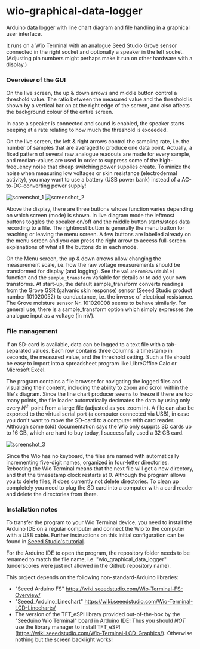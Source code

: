 # wio-graphical-data-logger
Arduino data logger with line chart diagram and file handling in a graphical user interface.

It runs on a Wio Terminal with an analogue Seed Studio Grove sensor connected in the right socket and optionally a speaker in the left socket. (Adjusting pin numbers might perhaps make it run on other hardware with a display.)

### Overview of the GUI
On the live screen, the up & down arrows and middle button control a threshold value. The ratio between the measured value and the threshold is shown by a vertical bar on at the right edge of the screen, and also affects the background colour of the entire screen.

In case a speaker is connected and sound is enabled, the speaker starts beeping at a rate relating to how much the threshold is exceeded.

On the live screen, the left & right arrows control the sampling rate, i.e. the number of samples that are averaged to produce one data point. Actually, a fixed pattern of several raw analogue readouts are made for every sample, and median-values are used in order to suppress some of the high-frequency noise that cheap switching power supplies create. To minize the noise when measuring low voltages or skin resistance (electrodermal activity), you may want to use a battery (USB power bank) instead of a AC-to-DC-converting power supply!

![screenshot_1](https://github.com/erik-mansson/wio-graphical-data-logger/assets/16100116/f326f2c1-a22d-4363-ab6f-20702af3b048) ![screenshot_2](https://github.com/erik-mansson/wio-graphical-data-logger/assets/16100116/0e03dfed-f8ef-42e4-a0b5-610a1d967a48)

Above the display, there are three buttons whose function varies depending on which screen (mode) is shown. In live diagram mode the leftmost buttons toggles the speaker on/off and the middle button starts/stops data recording to a file. The rightmost button is generally the menu button for reaching or leaving the menu screen. A few buttons are labelled already on the menu screen and you can press the right arrow to access full-screen explanations of what all the buttons do in each mode.

On the Menu screen, the up & down arrows allow changing the measurement scale, i.e. how the raw voltage measurements should be transformed for display (and logging). See the `valueFromRaw(double)` function and the `sample_transform` variable for details or to add your own transforms. At start-up, the default sample_transform converts readings from the Grove GSR (galvanic skin response) sensor (Seeed Studio product number 101020052) to conductance, i.e. the inverse of electrical resistance. The Grove moisture sensor Nr. 101020008 seems to behave similarly. For general use, there is a sample_transform option which simply expresses the analogue input as a voltage (in mV).


### File management
If an SD-card is available, data can be logged to a text file with a tab-separated values. Each row contains three columns: a timestamp in seconds, the measured value, and the threshold setting. Such a file should be easy to import into a spreadsheet program like LibreOffice Calc or Microsoft Excel.

The program contains a file browser for navigating the logged files and visualizing their content, including the ability to zoom and scroll within the file's diagram. Since the line chart producer seems to freeze if there are too many points, the file loader automatically decimates the data by using only every _N_<sup>th</sup> point from a large file (adjusted as you zoom in). A file can also be exported to the virtual serial port (a computer connected via USB), in case you don't want to move the SD-card to a computer with card reader. Although some (old) documentation says the Wio only supprts SD cards up to 16 GB, which are hard to buy today, I successfully used a 32 GB card.

![screenshot_3](https://github.com/erik-mansson/wio-graphical-data-logger/assets/16100116/9a4b108d-2c89-420b-882e-3c95c7350177)

Since the Wio has no keyboard, the files are named with automatically incrementing five-digit names, organized in four-letter directories. Rebooting the Wio Terminal means that the next file will get a new directory, and that the timesetamp clock restarts at 0. Although the program allows you to delete files, it does currently not delete directories. To clean up completely you need to plug the SD card into a computer with a card reader and delete the directories from there.

### Installation notes
To transfer the program to your Wio Terminal device, you need to install the Arduino IDE on a regular computer and connect the Wio to the computer with a USB cable. Further instructions on this initial configuration can be found in [Seeed Studio's tutorial](https://wiki.seeedstudio.com/Wio-Terminal-Getting-Started/#getting-started).

For the Arduino IDE to open the program, the repository folder needs to be renamed to match the file name, i.e. "wio_graphical_data_logger" (underscores were just not allowed in the Github repository name).

This project depends on the following non-standard-Arduino libraries:
* "Seeed Arduino FS" https://wiki.seeedstudio.com/Wio-Terminal-FS-Overview/
* "Seeed_Arduino_Linechart" https://wiki.seeedstudio.com/Wio-Terminal-LCD-Linecharts/
* The version of the TFT_eSPI library provided out-of-the-box by the "Seeduino Wio Terminal" board in Arduino IDE! Thus you should _NOT_ use the library manager to install TFT_eSPI (https://wiki.seeedstudio.com/Wio-Terminal-LCD-Graphics/). Otherwise nothing but the screen backlight works!
